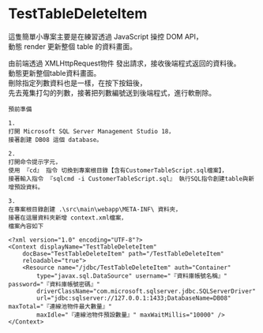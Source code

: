 # TestTableDeleteItem

這隻簡單小專案主要是在練習透過 JavaScript 操控 DOM API，  
動態 render 更新整個 table 的資料畫面。  

由前端透過 XMLHttpRequest物件 發出請求，接收後端程式返回的資料後。  
動態更新整個table資料畫面。  
刪除指定列數資料也是一樣，在按下按鈕後，  
先去蒐集打勾的列數，接著把列數編號送到後端程式，進行軟刪除。  

```no-highlight
預前準備

1.
打開 Microsoft SQL Server Management Studio 18，
接著創建 DB08 這個 database。

2.
打開命令提示字元，
使用 『cd』 指令 切換到專案根目錄【含有CustomerTableScript.sql檔案】，
接著輸入指令 『sqlcmd -i CustomerTableScript.sql』 執行SQL指令創建table與新增預設資料。

3.
在專案根目錄創建 .\src\main\webapp\META-INF\ 資料夾，
接著在這層資料夾新增 context.xml檔案，
檔案內容如下

<?xml version="1.0" encoding="UTF-8"?>
<Context displayName="TestTableDeleteItem"
	docBase="TestTableDeleteItem" path="/TestTableDeleteItem"
	reloadable="true">
	<Resource name="/jdbc/TestTableDeleteItem" auth="Container"
		type="javax.sql.DataSource" username="『資料庫帳號名稱』" password="『資料庫帳號密碼』"
		driverClassName="com.microsoft.sqlserver.jdbc.SQLServerDriver"
		url="jdbc:sqlserver://127.0.0.1:1433;DatabaseName=DB08" maxTotal="『連線池物件最大數量』"
		maxIdle="『連線池物件預設數量』" maxWaitMillis="10000" />
</Context>
```